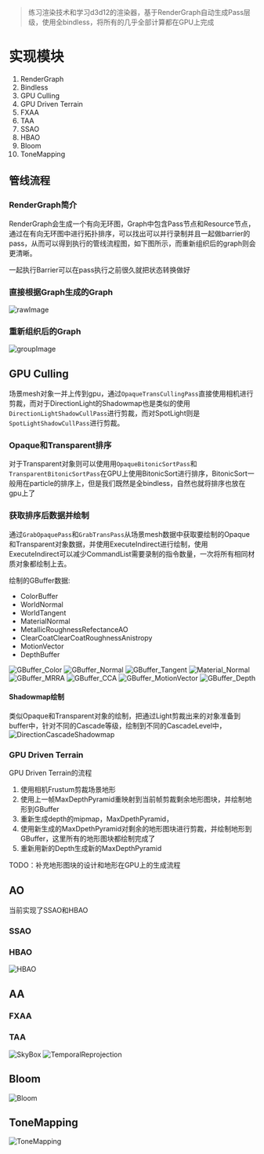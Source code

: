 > 练习渲染技术和学习d3d12的渲染器，基于RenderGraph自动生成Pass层级，使用全bindless，将所有的几乎全部计算都在GPU上完成

# 实现模块
1. RenderGraph
2. Bindless
3. GPU Culling
4. GPU Driven Terrain
5. FXAA
6. TAA
7. SSAO
8. HBAO
9. Bloom
10. ToneMapping

## 管线流程
### RenderGraph简介
RenderGraph会生成一个有向无环图，Graph中包含Pass节点和Resource节点，通过在有向无环图中进行拓扑排序，可以找出可以并行录制并且一起做barrier的pass，从而可以得到执行的管线流程图，如下图所示，而重新组织后的graph则会更清晰。

一起执行Barrier可以在pass执行之前很久就把状态转换做好

### 直接根据Graph生成的Graph
![rawImage](https://raw.githubusercontent.com/alienity/PilotLearning/main/data/graph.png)

### 重新组织后的Graph
![groupImage](https://raw.githubusercontent.com/alienity/PilotLearning/main/data/%E4%BC%98%E5%8C%96%E6%B5%81%E7%A8%8B.drawio.png)

## GPU Culling
场景mesh对象一并上传到gpu，通过`OpaqueTransCullingPass`直接使用相机进行剪裁，而对于DirectionLight的Shadowmap也是类似的使用`DirectionLightShadowCullPass`进行剪裁，而对SpotLight则是`SpotLightShadowCullPass`进行剪裁。

### Opaque和Transparent排序
对于Transparent对象则可以使用用`OpaqueBitonicSortPass`和`TransparentBitonicSortPass`在GPU上使用BitonicSort进行排序，BitonicSort一般用在particle的排序上，但是我们既然是全bindless，自然也就将排序也放在gpu上了

### 获取排序后数据并绘制
通过`GrabOpaquePass`和`GrabTransPass`从场景mesh数据中获取要绘制的Opaque和Transparent对象数据，并使用ExecuteIndirect进行绘制，使用ExecuteIndirect可以减少CommandList需要录制的指令数量，一次将所有相同材质对象都绘制上去。

绘制的GBuffer数据:
- ColorBuffer
- WorldNormal
- WorldTangent
- MaterialNormal
- MetallicRoughnessRefectanceAO
- ClearCoatClearCoatRoughnessAnistropy
- MotionVector
- DepthBuffer

![GBuffer_Color](https://raw.githubusercontent.com/alienity/PilotLearning/main/data/GBuffer_Color.png)
![GBuffer_Normal](https://raw.githubusercontent.com/alienity/PilotLearning/main/data/GBuffer_Normal.png)
![GBuffer_Tangent](https://raw.githubusercontent.com/alienity/PilotLearning/main/data/GBuffer_Tangent.png)
![Material_Normal](https://raw.githubusercontent.com/alienity/PilotLearning/main/data/Material_Normal.png)
![GBuffer_MRRA](https://raw.githubusercontent.com/alienity/PilotLearning/main/data/GBuffer_MRRA.png)
![GBuffer_CCA](https://raw.githubusercontent.com/alienity/PilotLearning/main/data/GBuffer_CCA.png)
![GBuffer_MotionVector](https://raw.githubusercontent.com/alienity/PilotLearning/main/data/GBuffer_MotionVector.png)
![GBuffer_Depth](https://raw.githubusercontent.com/alienity/PilotLearning/main/data/GBuffer_Depth.png)

#### Shadowmap绘制
类似Opaque和Transparent对象的绘制，把通过Light剪裁出来的对象准备到buffer中，针对不同的Cascade等级，绘制到不同的CascadeLevel中，
![DirectionCascadeShadowmap](https://raw.githubusercontent.com/alienity/PilotLearning/main/data/DirectionCascadeShadowmap.png)

### GPU Driven Terrain
GPU Driven Terrain的流程
1. 使用相机Frustum剪裁场景地形
2. 使用上一帧MaxDepthPyramid重映射到当前帧剪裁剩余地形图块，并绘制地形到GBuffer
3. 重新生成depth的mipmap，MaxDpethPyramid，
4. 使用新生成的MaxDpethPyramid对剩余的地形图块进行剪裁，并绘制地形到GBuffer，这里所有的地形图块都绘制完成了
5. 重新用新的Depth生成新的MaxDepthPyramid

TODO：补充地形图块的设计和地形在GPU上的生成流程


## AO
当前实现了SSAO和HBAO

### SSAO

### HBAO

![HBAO](https://raw.githubusercontent.com/alienity/PilotLearning/main/data/HBAO.png)


## AA

### FXAA


### TAA

![SkyBox](https://raw.githubusercontent.com/alienity/PilotLearning/main/data/SkyBox.png)
![TemporalReprojection](https://raw.githubusercontent.com/alienity/PilotLearning/main/data/TemporalReprojection.png)

## Bloom

![Bloom](https://raw.githubusercontent.com/alienity/PilotLearning/main/data/Bloom.png)


## ToneMapping

![ToneMapping](https://raw.githubusercontent.com/alienity/PilotLearning/main/data/ToneMapping.png)


















